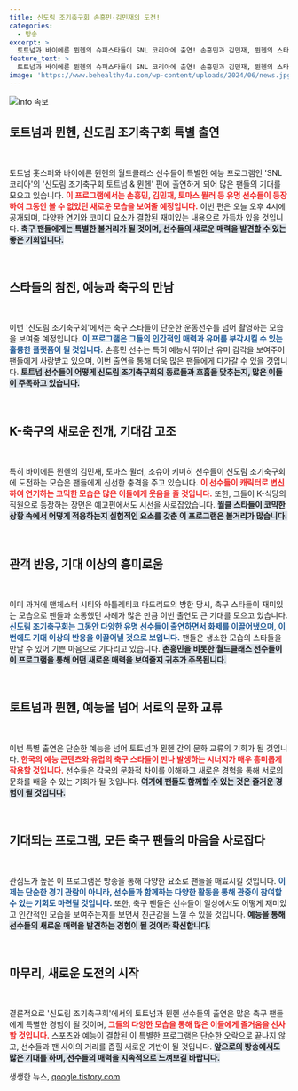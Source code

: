 ```yaml
---
title: 신도림 조기축구회 손흥민·김민재의 도전!
categories:
  - 방송
excerpt: >
  토트넘과 바이에른 뮌헨의 슈퍼스타들이 SNL 코리아에 출연! 손흥민과 김민재, 뮌헨의 스타들이 신도림 조기축구회에서 펼치는 코믹한 변신이 기대된다. 오늘 오후 4시 공개, 놓치지 마세요!
feature_text: >
  토트넘과 바이에른 뮌헨의 슈퍼스타들이 SNL 코리아에 출연! 손흥민과 김민재, 뮌헨의 스타들이 신도림 조기축구회에서 펼치는 코믹한 변신이 기대된다. 오늘 오후 4시 공개, 놓치지 마세요!
image: 'https://www.behealthy4u.com/wp-content/uploads/2024/06/news.jpg'
---
```


<p><img src="https://www.behealthy4u.com/wp-content/uploads/2024/06/news.jpg" alt="info 속보" /></p>

<h2 data-ke-size="size26">토트넘과 뮌헨, 신도림 조기축구회 특별 출연</h2>

<p data-ke-size="size16">&nbsp;</p>

<p>토트넘 홋스퍼와 바이에른 뮌헨의 월드클래스 선수들이 특별한 예능 프로그램인 'SNL 코리아'의 '신도림 조기축구회 토트넘 &amp; 뮌헨' 편에 출연하게 되어 많은 팬들의 기대를 모으고 있습니다. <b><span style="color: #ee2323;">이 프로그램에서는 손흥민, 김민재, 토마스 뮐러 등 유명 선수들이 등장하여 그동안 볼 수 없었던 새로운 모습을 보여줄 예정입니다.</span></b> 이번 편은 오늘 오후 4시에 공개되며, 다양한 연기와 코미디 요소가 결합된 재미있는 내용으로 가득차 있을 것입니다. <b><span style="background-color: #21538527;">축구 팬들에게는 특별한 볼거리가 될 것이며, 선수들의 새로운 매력을 발견할 수 있는 좋은 기회입니다.</span></b></p>

<p data-ke-size="size16">&nbsp;</p>

<h2 data-ke-size="size26">스타들의 참전, 예능과 축구의 만남</h2>

<p data-ke-size="size16">&nbsp;</p>

<p>이번 '신도림 조기축구회'에서는 축구 스타들이 단순한 운동선수를 넘어 촬영하는 모습을 보여줄 예정입니다. <b><span style="color: #1a5490;">이 프로그램은 그들의 인간적인 매력과 유머를 부각시킬 수 있는 훌륭한 플랫폼이 될 것입니다.</span></b> 손흥민 선수는 특히 예능서 뛰어난 유머 감각을 보여주어 팬들에게 사랑받고 있으며, 이번 출연을 통해 더욱 많은 팬들에게 다가갈 수 있을 것입니다. <b><span style="background-color: #21538527;">토트넘 선수들이 어떻게 신도림 조기축구회의 동료들과 호흡을 맞추는지, 많은 이들이 주목하고 있습니다.</span></b></p>

<p data-ke-size="size16">&nbsp;</p>

<h2 data-ke-size="size26">K-축구의 새로운 전개, 기대감 고조</h2>

<p data-ke-size="size16">&nbsp;</p>

<p>특히 바이에른 뮌헨의 김민재, 토마스 뮐러, 조슈아 키미히 선수들이 신도림 조기축구회에 도전하는 모습은 팬들에게 신선한 충격을 주고 있습니다. <b><span style="color: #ee2323;">이 선수들이 캐릭터로 변신하여 연기하는 코믹한 모습은 많은 이들에게 웃음을 줄 것입니다.</span></b> 또한, 그들이 K-식당의 직원으로 등장하는 장면은 예고편에서도 시선을 사로잡았습니다. <b><span style="background-color: #21538527;">월클 스타들이 코믹한 상황 속에서 어떻게 적응하는지 실험적인 요소를 갖춘 이 프로그램은 볼거리가 많습니다.</span></b></p>

<p data-ke-size="size16">&nbsp;</p>

<h2 data-ke-size="size26">관객 반응, 기대 이상의 흥미로움</h2>

<p data-ke-size="size16">&nbsp;</p>

<p>이미 과거에 맨체스터 시티와 아틀레티코 마드리드의 방한 당시, 축구 스타들이 재미있는 모습으로 팬들과 소통했던 사례가 많은 만큼 이번 출연도 큰 기대를 모으고 있습니다. <b><span style="color: #1a5490;">신도림 조기축구회는 그동안 다양한 유명 선수들이 출연하면서 화제를 이끌어냈으며, 이번에도 기대 이상의 반응을 이끌어낼 것으로 보입니다.</span></b> 팬들은 생소한 모습의 스타들을 만날 수 있어 기쁜 마음으로 기다리고 있습니다. <b><span style="background-color: #21538527;">손흥민을 비롯한 월드클래스 선수들이 이 프로그램을 통해 어떤 새로운 매력을 보여줄지 귀추가 주목됩니다.</span></b></p>

<p data-ke-size="size16">&nbsp;</p>

<h2 data-ke-size="size26">토트넘과 뮌헨, 예능을 넘어 서로의 문화 교류</h2>

<p data-ke-size="size16">&nbsp;</p>

<p>이번 특별 출연은 단순한 예능을 넘어 토트넘과 뮌헨 간의 문화 교류의 기회가 될 것입니다. <b><span style="color: #ee2323;">한국의 예능 콘텐츠와 유럽의 축구 스타들이 만나 발생하는 시너지가 매우 흥미롭게 작용할 것입니다.</span></b> 선수들은 각국의 문화적 차이를 이해하고 새로운 경험을 통해 서로의 문화를 배울 수 있는 기회가 될 것입니다. <b><span style="background-color: #21538527;">여기에 팬들도 함께할 수 있는 것은 즐거운 경험이 될 것입니다.</span></b></p>

<p data-ke-size="size16">&nbsp;</p>

<h2 data-ke-size="size26">기대되는 프로그램, 모든 축구 팬들의 마음을 사로잡다</h2>

<p data-ke-size="size16">&nbsp;</p>

<p>관심도가 높은 이 프로그램은 방송을 통해 다양한 요소로 팬들을 매료시킬 것입니다. <b><span style="color: #1a5490;">이제는 단순한 경기 관람이 아니라, 선수들과 함께하는 다양한 활동을 통해 관중이 참여할 수 있는 기회도 마련될 것입니다.</span></b> 또한, 축구 팬들은 선수들이 일상에서도 어떻게 재미있고 인간적인 모습을 보여주는지를 보면서 친근감을 느낄 수 있을 것입니다. <b><span style="background-color: #21538527;">예능을 통해 선수들의 새로운 매력을 발견하는 경험이 될 것이라 확신합니다.</span></b></p>

<p data-ke-size="size16">&nbsp;</p>

<h2 data-ke-size="size26">마무리, 새로운 도전의 시작</h2>

<p data-ke-size="size16">&nbsp;</p>

<p>결론적으로 '신도림 조기축구회'에서의 토트넘과 뮌헨 선수들의 출연은 많은 축구 팬들에게 특별한 경험이 될 것이며, <b><span style="color: #ee2323;">그들의 다양한 모습을 통해 많은 이들에게 즐거움을 선사할 것입니다.</span></b> 스포츠와 예능이 결합된 이 특별한 프로그램은 단순한 오락으로 끝나지 않고, 선수들과 팬 사이의 거리를 좁힐 새로운 기반이 될 것입니다. <b><span style="background-color: #21538527;">앞으로의 방송에서도 많은 기대를 하며, 선수들의 매력을 지속적으로 느껴보길 바랍니다.</span></b></p>
생생한 뉴스, <a href="https://qoogle.tistory.com" rel="dofollow">qoogle.tistory.com</a>


